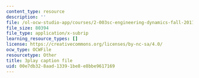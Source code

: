 ```yaml
---
content_type: resource
description: ''
file: /ol-ocw-studio-app/courses/2-003sc-engineering-dynamics-fall-2011/00e7db328aad13391be8e8bbe9617169_wzEqF_UQkks.srt
file_size: 80394
file_type: application/x-subrip
learning_resource_types: []
license: https://creativecommons.org/licenses/by-nc-sa/4.0/
ocw_type: OCWFile
resourcetype: Other
title: 3play caption file
uid: 00e7db32-8aad-1339-1be8-e8bbe9617169
---
```

